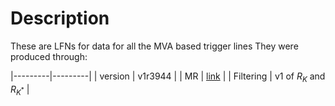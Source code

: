 # Description

These are LFNs for data for all the MVA based trigger lines
They were produced through: 

|---------|---------|
| version | v1r3944 |
| MR      | [link](https://gitlab.cern.ch/lhcb-datapkg/AnalysisProductions/-/merge_requests/3944) |
| Filtering | v1 of $R_K$ and $R_{K^*}$ |
